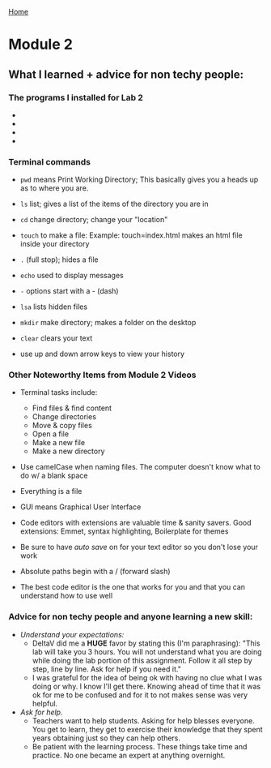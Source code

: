 [Home](https://jennjoyce.github.io/learning-journal/)

# Module 2 
## What I learned + advice for non techy people:

### The programs I installed for Lab 2
-
-
-
-


### Terminal commands 


- `pwd` means Print Working Directory; This basically gives you a heads up as to where you are.
- `ls` list; gives a list of the items of the directory you are in
- `cd` change directory; change your "location"
- `touch` to make a file:  Example: touch=index.html makes an html file inside your directory
- `.` (full stop); hides a file
- `echo` used to display messages
- `-`  options start with a - (dash)
- `lsa` lists hidden files
- `mkdir` make directory; makes a folder on the desktop
- `clear` clears your text

- use up and down arrow keys to view your history


### Other Noteworthy Items from Module 2 Videos
- Terminal tasks include: 
  * Find files & find content
  * Change directories
  * Move & copy files
  * Open a file
  * Make a new file 
  * Make a new directory


- Use camelCase when naming files. The computer doesn't know what to do w/ a blank space
- Everything is a file
- GUI means Graphical User Interface
- Code editors with extensions are valuable time & sanity savers.  Good extensions: Emmet, syntax highlighting, Boilerplate for themes
- Be sure to have *auto save* on for your text editor so you don't lose your work
- Absolute paths begin with a / (forward slash)
- The best code editor is the one that works for you and that you can understand how to use well

### Advice for non techy people and anyone learning a new skill:

* *Understand your expectations:*
  * DeltaV did me a **HUGE** favor by stating this (I'm paraphrasing): "This lab will take you 3 hours. You will not understand what you are doing while doing the lab portion of this assignment. Follow it all step by step, line by line. Ask for help if you need it."
  * I was grateful for the idea of being ok with having no clue what I was doing or why.  I know I'll get there. Knowing ahead of time that it was ok for me to be confused and for it to not makes sense was very helpful. 
* *Ask for help.* 
  * Teachers want to help students.  Asking for help blesses everyone. You get to learn, they get to exercise their knowledge that they spent years obtaining just so they can help others.  
  * Be patient with the learning process.  These things take time and practice. No one became an expert at anything overnight.
 
